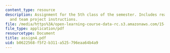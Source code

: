 ```yaml
---
content_type: resource
description: Assignment for the 5th class of the semester. Includes reading assignment
  and team project instructions.
file: /media/https%3A/open-learning-course-data-rc.s3.amazonaws.com/15-996-cross-cultural-leadership-fall-2004/b0622568f5f2b311a525796eaa64b4a9_assign4.pdf
file_type: application/pdf
resourcetype: Document
title: assign4.pdf
uid: b0622568-f5f2-b311-a525-796eaa64b4a9
---
```

